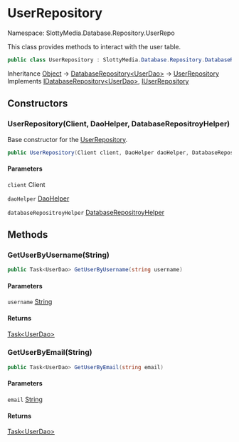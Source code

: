 # UserRepository

Namespace: SlottyMedia.Database.Repository.UserRepo

This class provides methods to interact with the user table.

```csharp
public class UserRepository : SlottyMedia.Database.Repository.DatabaseRepository`1[[SlottyMedia.Database.Daos.UserDao, SlottyMedia.Database, Version=1.0.0.0, Culture=neutral, PublicKeyToken=null]], SlottyMedia.Database.IDatabaseRepository`1[[SlottyMedia.Database.Daos.UserDao, SlottyMedia.Database, Version=1.0.0.0, Culture=neutral, PublicKeyToken=null]], IUserRepository
```

Inheritance [Object](https://docs.microsoft.com/en-us/dotnet/api/system.object) → [DatabaseRepository&lt;UserDao&gt;](./slottymedia.database.repository.databaserepository-1.md) → [UserRepository](./slottymedia.database.repository.userrepo.userrepository.md)<br>
Implements [IDatabaseRepository&lt;UserDao&gt;](./slottymedia.database.idatabaserepository-1.md), [IUserRepository](./slottymedia.database.repository.userrepo.iuserrepository.md)

## Constructors

### **UserRepository(Client, DaoHelper, DatabaseRepositroyHelper)**

Base constructor for the [UserRepository](./slottymedia.database.repository.userrepo.userrepository.md).

```csharp
public UserRepository(Client client, DaoHelper daoHelper, DatabaseRepositroyHelper databaseRepositroyHelper)
```

#### Parameters

`client` Client<br>

`daoHelper` [DaoHelper](./slottymedia.database.helper.daohelper.md)<br>

`databaseRepositroyHelper` [DatabaseRepositroyHelper](./slottymedia.database.helper.databaserepositroyhelper.md)<br>

## Methods

### **GetUserByUsername(String)**

```csharp
public Task<UserDao> GetUserByUsername(string username)
```

#### Parameters

`username` [String](https://docs.microsoft.com/en-us/dotnet/api/system.string)<br>

#### Returns

[Task&lt;UserDao&gt;](https://docs.microsoft.com/en-us/dotnet/api/system.threading.tasks.task-1)<br>

### **GetUserByEmail(String)**

```csharp
public Task<UserDao> GetUserByEmail(string email)
```

#### Parameters

`email` [String](https://docs.microsoft.com/en-us/dotnet/api/system.string)<br>

#### Returns

[Task&lt;UserDao&gt;](https://docs.microsoft.com/en-us/dotnet/api/system.threading.tasks.task-1)<br>
